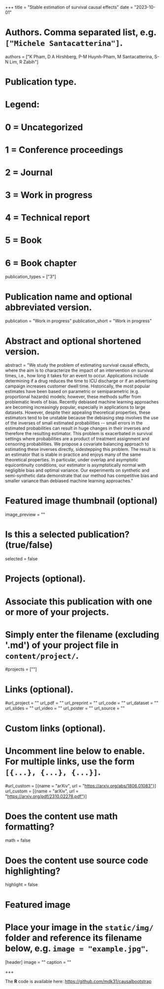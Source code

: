 +++
title = "Stable estimation of survival causal effects"
date = "2023-10-01"

# Authors. Comma separated list, e.g. `["Michele Santacatterina"]`.
authors = ["K Pham, D A Hirshberg, P-M Huynh-Pham, M Santacatterina, S-N Lim, R Zabih"]

# Publication type.
# Legend:
# 0 = Uncategorized
# 1 = Conference proceedings
# 2 = Journal
# 3 = Work in progress
# 4 = Technical report
# 5 = Book
# 6 = Book chapter
publication_types = ["3"]

# Publication name and optional abbreviated version.
publication = "Work in progress"
publication_short = "Work in progress"

# Abstract and optional shortened version.
abstract = "We study the problem of estimating survival causal effects, where the aim is to characterize the impact of an intervention on survival times, i.e., how long it takes for an event to occur. Applications include determining if a drug reduces the time to ICU discharge or if an advertising campaign increases customer dwell time. Historically, the most popular estimates have been based on parametric or semiparametric (e.g. proportional hazards) models; however, these methods suffer from problematic levels of bias. Recently debiased machine learning approaches are becoming increasingly popular, especially in applications to large datasets. However, despite their appealing theoretical properties, these estimators tend to be unstable because the debiasing step involves the use of the inverses of small estimated probabilities -- small errors in the estimated probabilities can result in huge changes in their inverses and therefore the resulting estimator. This problem is exacerbated in survival settings where probabilities are a product of treatment assignment and censoring probabilities. We propose a covariate balancing approach to estimating these inverses directly, sidestepping this problem. The result is an estimator that is stable in practice and enjoys many of the same theoretical properties. In particular, under overlap and asymptotic equicontinuity conditions, our estimator is asymptotically normal with negligible bias and optimal variance. Our experiments on synthetic and semi-synthetic data demonstrate that our method has competitive bias and smaller variance than debiased machine learning approaches."



# Featured image thumbnail (optional)
image_preview = ""

# Is this a selected publication? (true/false)
selected = false

# Projects (optional).
#   Associate this publication with one or more of your projects.
#   Simply enter the filename (excluding '.md') of your project file in `content/project/`.
#projects = [""]

# Links (optional).
#url_project = ""
url_pdf = ""
url_preprint = ""
url_code = ""
url_dataset = ""
url_slides = ""
url_video = ""
url_poster = ""
url_source = ""

# Custom links (optional).
#   Uncomment line below to enable. For multiple links, use the form `[{...}, {...}, {...}]`.
#url_custom = [{name = "arXiv", url = "https://arxiv.org/abs/1806.01083"}]
url_custom = [{name = "arXiv", url = "https://arxiv.org/pdf/2310.02278.pdf"}]

# Does the content use math formatting?
math = false

# Does the content use source code highlighting?
highlight = false

# Featured image
# Place your image in the `static/img/` folder and reference its filename below, e.g. `image = "example.jpg"`.
[header]
image = ""
caption = ""

+++

The **R** code is available here: https://github.com/mdk31/causalbootstrap


